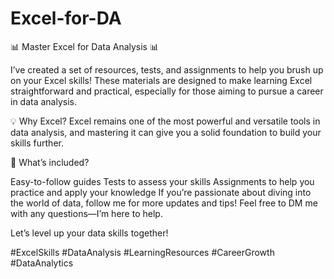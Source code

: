 # Excel-for-DA

📊 Master Excel for Data Analysis 📊

I’ve created a set of resources, tests, and assignments to help you brush up on your Excel skills! These materials are designed to make learning Excel straightforward and practical, especially for those aiming to pursue a career in data analysis.

💡 Why Excel?
Excel remains one of the most powerful and versatile tools in data analysis, and mastering it can give you a solid foundation to build your skills further.

🚀 What’s included?

Easy-to-follow guides
Tests to assess your skills
Assignments to help you practice and apply your knowledge
If you’re passionate about diving into the world of data, follow me for more updates and tips! Feel free to DM me with any questions—I’m here to help.

Let’s level up your data skills together!

#ExcelSkills #DataAnalysis #LearningResources #CareerGrowth #DataAnalytics
